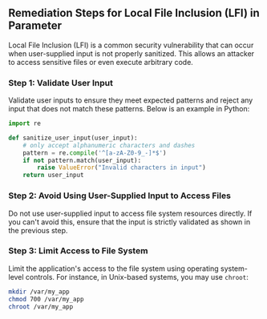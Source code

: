 

## Remediation Steps for Local File Inclusion (LFI) in Parameter
Local File Inclusion (LFI) is a common security vulnerability that can occur when user-supplied input is not properly sanitized. This allows an attacker to access sensitive files or even execute arbitrary code.

### Step 1: Validate User Input
Validate user inputs to ensure they meet expected patterns and reject any input that does not match these patterns. Below is an example in Python:

```python
import re

def sanitize_user_input(user_input):
    # only accept alphanumeric characters and dashes
    pattern = re.compile('^[a-zA-Z0-9_-]*$')
    if not pattern.match(user_input):
        raise ValueError("Invalid characters in input")
    return user_input
```

### Step 2: Avoid Using User-Supplied Input to Access Files
Do not use user-supplied input to access file system resources directly. If you can't avoid this, ensure that the input is strictly validated as shown in the previous step.

### Step 3: Limit Access to File System
Limit the application's access to the file system using operating system-level controls. For instance, in Unix-based systems, you may use `chroot`:

```bash
mkdir /var/my_app
chmod 700 /var/my_app
chroot /var/my_app
```